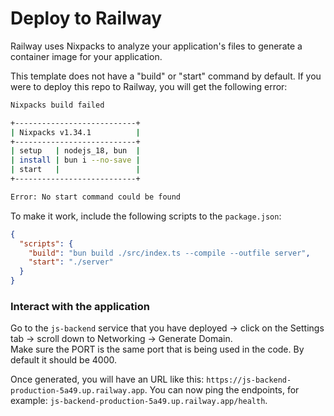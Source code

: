 # Deploy to Railway
Railway uses Nixpacks to analyze your application's files to generate a container image for your application.

This template does not have a "build" or "start" command by default. If you were to deploy this repo to Railway, you will get the following error:

```bash
Nixpacks build failed

+---------------------------+
| Nixpacks v1.34.1          |
+---------------------------+
| setup   | nodejs_18, bun  |
| install | bun i --no-save |
| start   |                 |
+---------------------------+

Error: No start command could be found
```

To make it work, include the following scripts to the `package.json`:
```json
{
  "scripts": {
    "build": "bun build ./src/index.ts --compile --outfile server",
    "start": "./server"
  }
}
```

### Interact with the application
Go to the `js-backend` service that you have deployed -> click on the Settings tab -> scroll down to Networking -> Generate Domain.  
Make sure the PORT is the same port that is being used in the code. By default it should be 4000.

Once generated, you will have an URL like this: `https://js-backend-production-5a49.up.railway.app`. You can now ping the endpoints, for example: `js-backend-production-5a49.up.railway.app/health`.